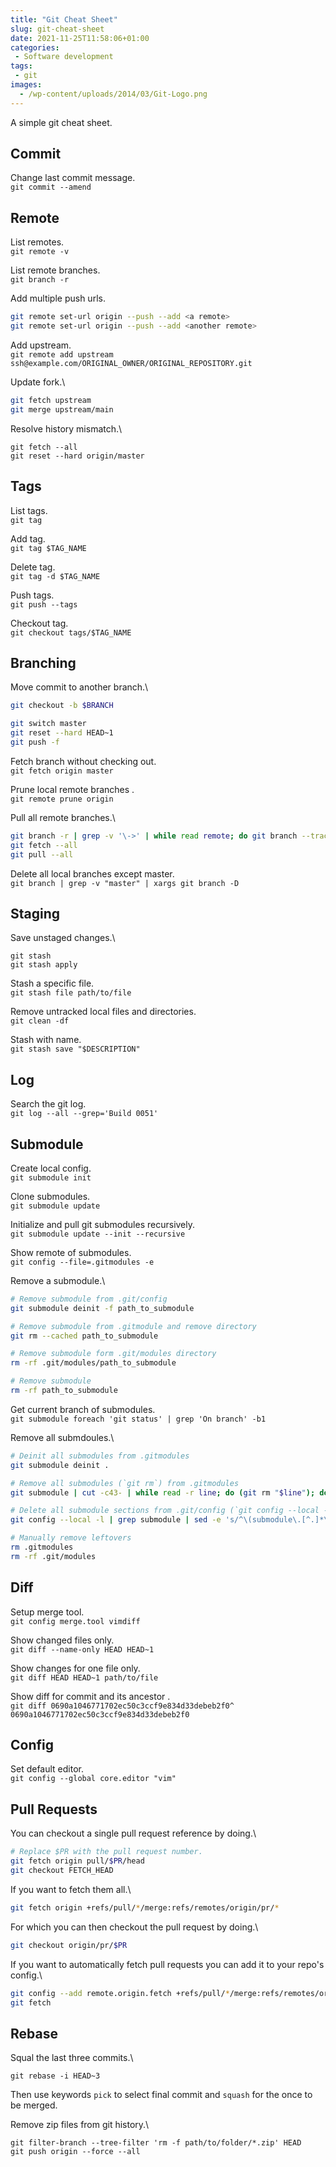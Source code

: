 ```yaml
---
title: "Git Cheat Sheet"
slug: git-cheat-sheet
date: 2021-11-25T11:58:06+01:00
categories:
 - Software development
tags:
 - git
images:
  - /wp-content/uploads/2014/03/Git-Logo.png
---
```


A simple git cheat sheet.

<!--more-->

## Commit

Change last commit message.\
`git commit --amend`

## Remote

List remotes.\
`git remote -v`

List remote branches.\
`git branch -r`

Add multiple push urls.
```bash
git remote set-url origin --push --add <a remote>
git remote set-url origin --push --add <another remote>
```

Add upstream.\
`git remote add upstream ssh@example.com/ORIGINAL_OWNER/ORIGINAL_REPOSITORY.git`

Update fork.\
```bash
git fetch upstream
git merge upstream/main
```

Resolve history mismatch.\
````
git fetch --all
git reset --hard origin/master
````

## Tags

List tags.\
`git tag`

Add tag.\
`git tag $TAG_NAME`

Delete tag.\
`git tag -d $TAG_NAME`

Push tags.\
`git push --tags`

Checkout tag.\
`git checkout tags/$TAG_NAME`

## Branching

Move commit to another branch.\
```bash
git checkout -b $BRANCH

git switch master
git reset --hard HEAD~1
git push -f
```

Fetch branch without checking out.\
`git fetch origin master`

Prune local remote branches .\
`git remote prune origin`

Pull all remote branches.\
```bash
git branch -r | grep -v '\->' | while read remote; do git branch --track "${remote#origin/}" "$remote"; done
git fetch --all
git pull --all
```

Delete all local branches except master.\
`git branch | grep -v "master" | xargs git branch -D`

## Staging

Save unstaged changes.\
```
git stash
git stash apply
```

Stash a specific file.\
`git stash file path/to/file`

Remove untracked local files and directories.\
`git clean -df`

Stash with name.\
`git stash save "$DESCRIPTION"`

## Log

Search the git log.\
`git log --all --grep='Build 0051'`

## Submodule

Create local config.\
`git submodule init`

Clone submodules.\
`git submodule update`

Initialize and pull git submodules recursively.\
`git submodule update --init --recursive`

Show remote of submodules.\
`git config --file=.gitmodules -e`

Remove a submodule.\
```bash
# Remove submodule from .git/config
git submodule deinit -f path_to_submodule

# Remove submodule from .gitmodule and remove directory 
git rm --cached path_to_submodule

# Remove submodule form .git/modules directory
rm -rf .git/modules/path_to_submodule

# Remove submodule
rm -rf path_to_submodule
```

Get current branch of submodules.\
`git submodule foreach 'git status' | grep 'On branch' -b1`

Remove all submdoules.\
```bash
# Deinit all submodules from .gitmodules
git submodule deinit .

# Remove all submodules (`git rm`) from .gitmodules
git submodule | cut -c43- | while read -r line; do (git rm "$line"); done

# Delete all submodule sections from .git/config (`git config --local --remove-section`) by fetching those from .git/config
git config --local -l | grep submodule | sed -e 's/^\(submodule\.[^.]*\)\(.*\)/\1/g' | while read -r line; do (git config --local --remove-section "$line"); done

# Manually remove leftovers
rm .gitmodules
rm -rf .git/modules
```

## Diff

Setup merge tool.\
`git config merge.tool vimdiff`

Show changed files only.\
`git diff --name-only HEAD HEAD~1`

Show changes for one file only.\
`git diff HEAD HEAD~1 path/to/file`

Show diff for commit and its ancestor .\
`git diff 0690a1046771702ec50c3ccf9e834d33debeb2f0^ 0690a1046771702ec50c3ccf9e834d33debeb2f0`

## Config

Set default editor.\
`git config --global core.editor "vim"`

## Pull Requests

You can checkout a single pull request reference by doing.\
```bash
# Replace $PR with the pull request number.
git fetch origin pull/$PR/head
git checkout FETCH_HEAD
```

If you want to fetch them all.\
```bash
git fetch origin +refs/pull/*/merge:refs/remotes/origin/pr/*
```

For which you can then checkout the pull request by doing.\
```bash
git checkout origin/pr/$PR
```

If you want to automatically fetch pull requests you can add it to your repo's config.\
```bash
git config --add remote.origin.fetch +refs/pull/*/merge:refs/remotes/origin/pr/*/merge
git fetch
```

## Rebase

Squal the last three commits.\
```
git rebase -i HEAD~3
```
Then use keywords `pick` to select final commit and `squash` for the once to be merged.

Remove zip files from git history.\
```
git filter-branch --tree-filter 'rm -f path/to/folder/*.zip' HEAD
git push origin --force --all
```